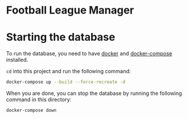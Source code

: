 # Football League Manager

# Starting the database

To run the database, you need to have [docker](https://docs.docker.com/get-docker/) and [docker-compose](https://docs.docker.com/compose/install/) installed.

`cd` into this project and run the following command:

```bash
docker-compose up --build --force-recreate -d
```

When you are done, you can stop the database by running the following command in this directory:

```bash
docker-compose down
```
